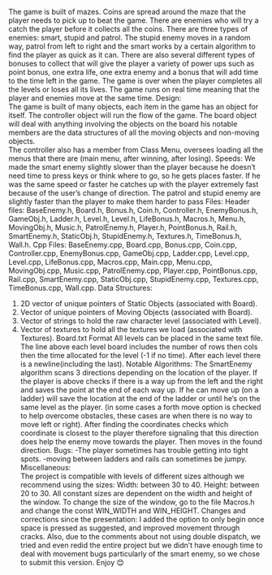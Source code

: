 The game is built of mazes.  Coins are spread around the maze that the player needs to pick up to beat the game.  There are enemies who will try a catch the player before it collects all the coins.  There are three types of enemies: smart, stupid and patrol.  The stupid enemy moves in a random way, patrol from left to right and the smart works by a certain algorithm to find the player as quick as it can.  There are also several different types of bonuses to collect that will give the player a variety of power ups such as point bonus, one extra life, one extra enemy and a bonus that will add time to the time left in the game.  The game is over when the player completes all the levels or loses all its lives.  The game runs on real time meaning that the player and enemies move at the same time. 
Design:  
The game is built of many objects, each item in the game has an object for itself.  The controller object will run the flow of the game.  The board object will deal with anything involving the objects on the board his notable members are the data structures of all the moving objects and non-moving objects.  
The controller also has a member from Class Menu, oversees loading all the menus that there are (main menu, after winning, after losing).
Speeds: We made the smart enemy slightly slower than the player because he doesn’t need time to press keys or think where to go, so he gets places faster. If he was the same speed or faster he catches up with the player extremely fast because of the user’s change of direction.
The patrol and stupid enemy are slightly faster than the player to make them harder to pass
Files:
Header files:
BaseEnemy.h, Board.h, Bonus.h, Coin.h, Controller.h, EnemyBonus.h, GameObj.h, Ladder.h, Level.h, Level.h, LifeBonus.h, Macros.h, Menu.h, MovingObj.h, Music.h, PatrolEnemy.h, Player.h, PointBonus.h, Rail.h, SmartEnemy.h, StaticObj.h, StupidEnemy.h, Textures.h, TimeBonus.h, Wall.h.
Cpp Files:
BaseEnemy.cpp, Board.cpp, Bonus.cpp, Coin.cpp, Controller.cpp, EnemyBonus.cpp, GameObj.cpp, Ladder.cpp, Level.cpp, Level.cpp, LifeBonus.cpp, Macros.cpp, Main.cpp, Menu.cpp, MovingObj.cpp, Music.cpp, PatrolEnemy.cpp, Player.cpp, PointBonus.cpp, Rail.cpp, SmartEnemy.cpp, StaticObj.cpp, StupidEnemy.cpp, Textures.cpp, TimeBonus.cpp, Wall.cpp.
Data Structures:
1.	2D vector of unique pointers of Static Objects (associated with Board).
2.	Vector of unique pointers of Moving Objects (associated with Board).
3.	Vector of strings to hold the raw character level (associated with Level).
4.	Vector of textures to hold all the textures we load (associated with Textures).
Board.txt Format
All levels can be placed in the same text file. The line above each level board includes the number of rows then cols then the time allocated for the level (-1 if no time). After each level there is a newline(including the last).
Notable Algorithms:
The SmartEnemy algorithm scans 3 directions depending on the location of the player. If the player is above checks if there is a way up from the left and the right and saves the point at the end of each way up.  If he can move up (on a ladder) will save the location at the end of the ladder or until he’s on the same level as the player. (in some cases a forth move option is checked to help overcome obstacles, these cases are when there is no way to move left or right). After finding the coordinates checks which coordinate is closest to the player therefore signaling that this direction does help the enemy move towards the player. Then moves in the found direction.
Bugs: 
-The player sometimes has trouble getting into tight spots.
-moving between ladders and rails can sometimes be jumpy. 
Miscellaneous:  
The project is compatible with levels of different sizes although we recommend using the sizes: Width: between 30 to 40.  Height: between 20 to 30.  All constant sizes are dependent on the width and height of the window.  To change the size of the window, go to the file Macros.h and change the const WIN_WIDTH and WIN_HEIGHT.
Changes and corrections since the presentation: 
I added the option to only begin once space is pressed as suggested, and improved movement through cracks. Also, due to the comments about not using double dispatch, we tried and even redid the entire project but we didn’t have enough time to deal with movement bugs particularly of the smart enemy, so we chose to submit this version. Enjoy 😊

